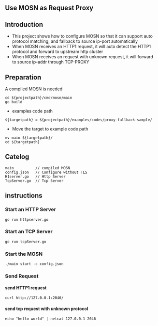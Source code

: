 ## Use MOSN as Request Proxy

## Introduction

+ This project shows how to configure MOSN so that it can support auto protocol matching, and fallback to source ip-port automatically
+ When MOSN receives an HTTP1 request, it will auto detect the HTTP1 protocol and forward to upstream http cluster
+ When MOSN receives an request with unknown request, it will forward to source ip-addr through TCP-PROXY

## Preparation

A compiled MOSN is needed
```
cd ${projectpath}/cmd/mosn/main
go build
```

+ examples code path

```
${targetpath} = ${projectpath}/examples/codes/proxy-fallback-sample/
```

+ Move the target to example code path

```
mv main ${targetpath}/
cd ${targetpath}
```


## Catelog

```
main          // compiled MOSN
config.json   // Configure without TLS
H1server.go   // Http Server
TcpServer.go  // Tcp Server
```

## instructions

### Start an HTTP Server

```
go run httpserver.go
```

### Start an TCP Server

```
go run tcpServer.go
```

### Start the MOSN

```
./main start -c config.json
```

### Send Request

#### send HTTP1 request
```
curl http://127.0.0.1:2046/
```

#### send tcp request with unknown protocol
```
echo "hello world" | netcat 127.0.0.1 2046
```